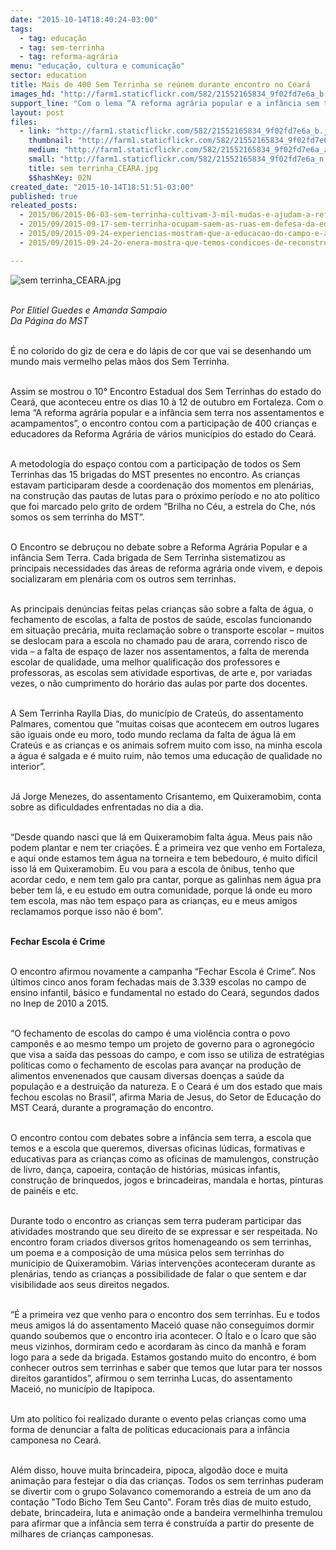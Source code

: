 ```yaml
---
date: "2015-10-14T18:40:24-03:00"
tags:
  - tag: educação
  - tag: sem-terrinha
  - tag: reforma-agrária
menu: "educação, cultura e comunicação"
sector: education
title: Mais de 400 Sem Terrinha se reúnem durante encontro no Ceará
images_hd: "http://farm1.staticflickr.com/582/21552165834_9f02fd7e6a_b.jpg"
support_line: "Com o lema “A reforma agrária popular e a infância sem terra nos assentamentos e acampamentos”, o encontro contou com a participação de 400 crianças e educadores da Reforma Agrária de vários municípios do estado do Ceará."
layout: post
files:
  - link: "http://farm1.staticflickr.com/582/21552165834_9f02fd7e6a_b.jpg"
    thumbnail: "http://farm1.staticflickr.com/582/21552165834_9f02fd7e6a_t.jpg"
    medium: "http://farm1.staticflickr.com/582/21552165834_9f02fd7e6a_z.jpg"
    small: "http://farm1.staticflickr.com/582/21552165834_9f02fd7e6a_n.jpg"
    title: sem terrinha_CEARA.jpg
    $$hashKey: 02N
created_date: "2015-10-14T18:51:51-03:00"
published: true
releated_posts:
  - 2015/06/2015-06-03-sem-terrinha-cultivam-3-mil-mudas-e-ajudam-a-reflorestar-assentamento.md
  - 2015/09/2015-09-17-sem-terrinha-ocupam-saem-as-ruas-em-defesa-da-educacao-do-campo.md
  - 2015/09/2015-09-24-experiencias-mostram-que-a-educacao-do-campo-e-a-luta-pela-reforma-agraria-caminham-juntas.md
  - 2015/09/2015-09-24-2o-enera-mostra-que-temos-condicoes-de-reconstruir-os-processos-educativos-diz-educador.md

---
```

<p><img alt="sem terrinha_CEARA.jpg" src="http://farm1.staticflickr.com/582/21552165834_9f02fd7e6a_b.jpg" /></p>

<p><br />
<em>Por Elitiel Guedes e Amanda Sampaio<br />
Da P&aacute;gina do MST</em></p>

<p><br />
&Eacute; no colorido do giz de cera e do l&aacute;pis de cor que vai se desenhando um mundo mais vermelho pelas m&atilde;os dos Sem Terrinha.&nbsp;</p>

<p><br />
Assim se mostrou o 10&deg; Encontro Estadual dos Sem Terrinhas do estado do Cear&aacute;, que aconteceu entre os dias 10 &agrave; 12 de outubro em Fortaleza. Com o lema &ldquo;A reforma agr&aacute;ria popular e a inf&acirc;ncia sem terra nos assentamentos e acampamentos&rdquo;, o encontro contou com a participa&ccedil;&atilde;o de 400 crian&ccedil;as e educadores da Reforma Agr&aacute;ria de v&aacute;rios munic&iacute;pios do estado do Cear&aacute;.&nbsp;</p>

<p><br />
A metodologia do espa&ccedil;o contou com a participa&ccedil;&atilde;o de todos os Sem Terrinhas das 15 brigadas do MST presentes no encontro. As crian&ccedil;as estavam participaram desde a coordena&ccedil;&atilde;o dos momentos em plen&aacute;rias, na constru&ccedil;&atilde;o das pautas de lutas para o pr&oacute;ximo per&iacute;odo e no ato pol&iacute;tico que foi marcado pelo grito de ordem &ldquo;Brilha no C&eacute;u, a estrela do Che, n&oacute;s somos os sem terrinha do MST&rdquo;.</p>

<p><br />
O Encontro se debru&ccedil;ou no debate sobre a Reforma Agr&aacute;ria Popular e a inf&acirc;ncia Sem Terra. Cada brigada de Sem Terrinha sistematizou as principais necessidades das &aacute;reas de reforma agr&aacute;ria onde vivem, e depois socializaram em plen&aacute;ria com os outros sem terrinhas.&nbsp;</p>

<p><br />
As principais den&uacute;ncias feitas pelas crian&ccedil;as s&atilde;o sobre a falta de &aacute;gua, o fechamento de escolas, a falta de postos de sa&uacute;de, escolas funcionando em situa&ccedil;&atilde;o prec&aacute;ria, muita reclama&ccedil;&atilde;o sobre o transporte escolar &ndash; muitos se deslocam para a escola no chamado pau de arara, correndo risco de vida &ndash; a falta de espa&ccedil;o de lazer nos assentamentos, a falta de merenda escolar de qualidade, uma melhor qualifica&ccedil;&atilde;o dos professores e professoras, as escolas sem atividade esportivas, de arte e, por variadas vezes, o n&atilde;o cumprimento do hor&aacute;rio das aulas por parte dos docentes.&nbsp;</p>

<p><br />
A Sem Terrinha Raylla Dias, do munic&iacute;pio de Crate&uacute;s, do assentamento Palmares, comentou que &ldquo;muitas coisas que acontecem em outros lugares s&atilde;o iguais onde eu moro, todo mundo reclama da falta de &aacute;gua l&aacute; em Crate&uacute;s e as crian&ccedil;as e os animais sofrem muito com isso, na minha escola a &aacute;gua &eacute; salgada e &eacute; muito ruim, n&atilde;o temos uma educa&ccedil;&atilde;o de qualidade no interior&rdquo;.</p>

<p><br />
J&aacute; Jorge Menezes, do assentamento Crisantemo, em Quixeramobim, conta sobre as dificuldades enfrentadas no dia a dia.&nbsp;</p>

<p><br />
&ldquo;Desde quando nasci que l&aacute; em Quixeramobim falta &aacute;gua. Meus pais n&atilde;o podem plantar e nem ter cria&ccedil;&otilde;es. &Eacute; a primeira vez que venho em Fortaleza, e aqui onde estamos tem &aacute;gua na torneira e tem bebedouro, &eacute; muito dif&iacute;cil isso l&aacute; em Quixeramobim. Eu vou para a escola de &ocirc;nibus, tenho que acordar cedo, e nem tem galo pra cantar, porque as galinhas nem &aacute;gua pra beber tem l&aacute;, e eu estudo em outra comunidade, porque l&aacute; onde eu moro tem escola, mas n&atilde;o tem espa&ccedil;o para as crian&ccedil;as, eu e meus amigos reclamamos porque isso n&atilde;o &eacute; bom&rdquo;.</p>

<p><br />
<strong>Fechar Escola &eacute; Crime</strong></p>

<p><br />
O encontro afirmou novamente a campanha &ldquo;Fechar Escola &eacute; Crime&rdquo;. Nos &uacute;ltimos cinco anos foram fechadas mais de 3.339 escolas no campo de ensino infantil, b&aacute;sico e fundamental no estado do Cear&aacute;, segundos dados no Inep de 2010 a 2015.&nbsp;</p>

<p><br />
&ldquo;O fechamento de escolas do campo &eacute; uma viol&ecirc;ncia contra o povo campon&ecirc;s e ao mesmo tempo um projeto de governo para o agroneg&oacute;cio que visa a sa&iacute;da das pessoas do campo, e com isso se utiliza de estrat&eacute;gias pol&iacute;ticas como o fechamento de escolas para avan&ccedil;ar na produ&ccedil;&atilde;o de alimentos envenenados que causam diversas doen&ccedil;as a sa&uacute;de da popula&ccedil;&atilde;o e a destrui&ccedil;&atilde;o da natureza. E o Cear&aacute; &eacute; um dos estado que mais fechou escolas no Brasil&rdquo;, afirma Maria de Jesus, do Setor de Educa&ccedil;&atilde;o do MST Cear&aacute;, durante a programa&ccedil;&atilde;o do encontro.</p>

<p><br />
O encontro contou com debates sobre a inf&acirc;ncia sem terra, a escola que temos e a escola que queremos, diversas oficinas l&uacute;dicas, formativas e educativas para as crian&ccedil;as como as oficinas de mamulengos, constru&ccedil;&atilde;o de livro, dan&ccedil;a, capoeira, conta&ccedil;&atilde;o de hist&oacute;rias, m&uacute;sicas infantis, constru&ccedil;&atilde;o de brinquedos, jogos e brincadeiras, mandala e hortas, pinturas de pain&eacute;is e etc.</p>

<p><br />
Durante todo o encontro as crian&ccedil;as sem terra puderam participar das atividades mostrando que seu direito de se expressar e ser respeitada. No encontro foram criados diversos gritos homenageando os sem terrinhas, um poema e a composi&ccedil;&atilde;o de uma m&uacute;sica pelos sem terrinhas do mun&iacute;cipio de Quixeramobim. V&aacute;rias interven&ccedil;&otilde;es aconteceram durante as plen&aacute;rias, tendo as crian&ccedil;as a possibilidade de falar o que sentem e dar visibilidade aos seus direitos negados.</p>

<p><br />
&ldquo;&Eacute; a primeira vez que venho para o encontro dos sem terrinhas. Eu e todos meus amigos l&aacute; do assentamento Macei&oacute; quase n&atilde;o conseguimos dormir quando soubemos que o encontro iria acontecer. O &Iacute;talo e o &Iacute;caro que s&atilde;o meus vizinhos, dormiram cedo e acordaram &agrave;s cinco da manh&atilde; e foram logo para a sede da brigada. Estamos gostando muito do encontro, &eacute; bom conhecer outros sem terrinhas e saber que temos que lutar para ter nossos direitos garantidos&rdquo;, afirmou o sem terrinha Lucas, do assentamento Macei&oacute;, no munic&iacute;pio de Itapipoca. &nbsp;</p>

<p><br />
Um ato pol&iacute;tico foi realizado durante o evento pelas crian&ccedil;as como uma forma de denunciar a falta de pol&iacute;ticas educacionais para a inf&acirc;ncia camponesa no Cear&aacute;.&nbsp;</p>

<p><br />
Al&eacute;m disso, houve muita brincadeira, pipoca, algod&atilde;o doce e muita anima&ccedil;&atilde;o para festejar o dia das crian&ccedil;as. Todos os sem terrinhas puderam se divertir com o grupo Solavanco comemorando a estreia de um ano da conta&ccedil;&atilde;o &quot;Todo Bicho Tem Seu Canto&quot;. Foram tr&ecirc;s dias de muito estudo, debate, brincadeira, luta e anima&ccedil;&atilde;o onde a bandeira vermelhinha tremulou para afirmar que a inf&acirc;ncia sem terra &eacute; constru&iacute;da a partir do presente de milhares de crian&ccedil;as camponesas.</p>
